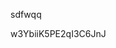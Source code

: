 sdfwqq









































































w3YbiiK5PE2qI3C6JnJ
